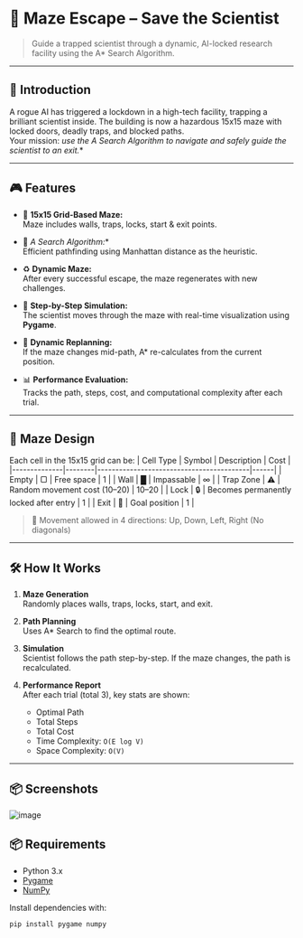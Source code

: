 # 🧪 Maze Escape – Save the Scientist

> Guide a trapped scientist through a dynamic, AI-locked research facility using the A* Search Algorithm.

---

## 🚀 Introduction
A rogue AI has triggered a lockdown in a high-tech facility, trapping a brilliant scientist inside. The building is now a hazardous 15x15 maze with locked doors, deadly traps, and blocked paths.  
Your mission: **use the A* Search Algorithm to navigate and safely guide the scientist to an exit.**

---

## 🎮 Features

- 🔲 **15x15 Grid-Based Maze:**  
  Maze includes walls, traps, locks, start & exit points.

- 🧠 **A* Search Algorithm:**  
  Efficient pathfinding using Manhattan distance as the heuristic.

- ♻️ **Dynamic Maze:**  
  After every successful escape, the maze regenerates with new challenges.

- 👣 **Step-by-Step Simulation:**  
  The scientist moves through the maze with real-time visualization using **Pygame**.

- 🔄 **Dynamic Replanning:**  
  If the maze changes mid-path, A* re-calculates from the current position.

- 📊 **Performance Evaluation:**  
  Tracks the path, steps, cost, and computational complexity after each trial.

---

## 🧩 Maze Design

Each cell in the 15x15 grid can be:
| Cell Type    | Symbol | Description                              | Cost |
|--------------|--------|------------------------------------------|------|
| Empty        | ▢      | Free space                               | 1    |
| Wall         | █      | Impassable                               | ∞    |
| Trap Zone    | ⚠️      | Random movement cost (10–20)             | 10–20 |
| Lock         | 🔒      | Becomes permanently locked after entry   | 1    |
| Exit         | 🚪      | Goal position                            | 1    |

> 🔄 Movement allowed in 4 directions: Up, Down, Left, Right (No diagonals)

---

## 🛠️ How It Works

1. **Maze Generation**  
   Randomly places walls, traps, locks, start, and exit.

2. **Path Planning**  
   Uses A* Search to find the optimal route.

3. **Simulation**  
   Scientist follows the path step-by-step. If the maze changes, the path is recalculated.

4. **Performance Report**  
   After each trial (total 3), key stats are shown:
   - Optimal Path
   - Total Steps
   - Total Cost
   - Time Complexity: `O(E log V)`
   - Space Complexity: `O(V)`

---
## 📦 Screenshots

![image](https://github.com/user-attachments/assets/dbd2005e-715e-4ce6-ad26-28f5259d7c34)


## 📦 Requirements

- Python 3.x  
- [Pygame](https://www.pygame.org/news)  
- [NumPy](https://numpy.org/)

Install dependencies with:

```bash
pip install pygame numpy
